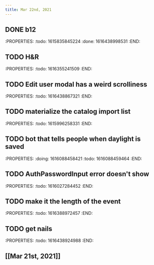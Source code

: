 ```yaml
---
title: Mar 22nd, 2021
---
```


## DONE b12
:PROPERTIES:
:todo: 1615835845224
:done: 1616438998531
:END:
## TODO H&R
:PROPERTIES:
:todo: 1616355241509
:END:
## TODO Edit user modal has a weird scrolliness
:PROPERTIES:
:todo: 1616438867321
:END:
## TODO materialize the catalog import list
:PROPERTIES:
:todo: 1615996258331
:END:
## TODO bot that tells people when daylight is saved
:PROPERTIES:
:doing: 1616088458421
:todo: 1616088459464
:END:
## TODO AuthPasswordInput error doesn't show
:PROPERTIES:
:todo: 1616027284452
:END:
## TODO make it the length of the event
:PROPERTIES:
:todo: 1616388972457
:END:
## TODO get nails
:PROPERTIES:
:todo: 1616438924988
:END:
## [[Mar 21st, 2021]]
